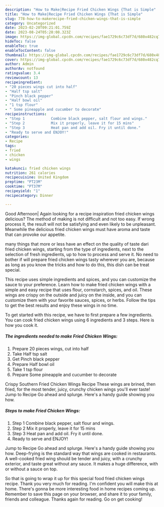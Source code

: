 ```yaml
---
description: "How to Make|Recipe Fried Chicken Wings {That is Simple"
title: "How to Make|Recipe Fried Chicken Wings {That is Simple"
slug: 778-how-to-makerecipe-fried-chicken-wings-that-is-simple
category: Uncategorized
date: 2023-02-20T09:21:01.759Z
date: 2023-08-24T05:28:08.323Z
image: https://img-global.cpcdn.com/recipes/fae1729c6c73df7d/680x482cq70/fried-chicken-wings-recipe-main-photo.jpg
hideToc: false
enableToc: true
enableTocContent: false
thumbnail: https://img-global.cpcdn.com/recipes/fae1729c6c73df7d/680x482cq70/fried-chicken-wings-recipe-main-photo.jpg
cover: https://img-global.cpcdn.com/recipes/fae1729c6c73df7d/680x482cq70/fried-chicken-wings-recipe-main-photo.jpg
author: Admin
authorAv: notfound
ratingvalue: 3.4
reviewcount: 13
recipeingredient:
- "20 pieces wings cut into half"
- "Half tsp salt"
- "Pinch black pepper"
- "Half bowl oil"
- "1 tsp flour"
- " Some pineapple and cucumber to decorate"
recipeinstructions:
- "Step 1            Combine black pepper, salt flour and wings."
- "Step 2            Mix it properly, leave it for 15 mins"
- "Step 3            Heat pan and add oil. Fry it until done."
- "Ready to serve and ENJOY!"
categories:
- Recipe
tags:
- fried
- chicken
- wings

katakunci: fried chicken wings 
nutrition: 261 calories
recipecuisine: United Kingdom
preptime: "PT23M"
cooktime: "PT37M"
recipeyield: "1"
recipecategory: Dinner

---
```



Good Afternoon| Again looking for a recipe inspiration fried chicken wings delicious? The method of making is not difficult and not too easy. If wrong process it, the result will not be satisfying and even likely to be unpleasant. Meanwhile the delicious fried chicken wings must have aroma and taste that can provoke our appetite.






many things that more or less have an effect on the quality of taste dari fried chicken wings, starting from the type of ingredients, next to the selection of fresh ingredients, up to how to process and serve it. No need to bother if will prepare fried chicken wings tasty wherever you are, because as long as you know the tricks and how to do this, this dish can be treat  special.


This recipe uses simple ingredients and spices, and you can customize the sauce to your preference. Learn how to make fried chicken wings with a simple and easy recipe that uses flour, cornstarch, spices, and oil. These wings are crispy on the outside and juicy on the inside, and you can customize them with your favorite sauces, spices, or herbs. Follow the tips to get the best results and enjoy these wings in no time.


To get started with this recipe, we have to first prepare a few ingredients. You can cook fried chicken wings using 6 ingredients and 3 steps. Here is how you cook it.

<!--inarticleads1-->

##### The ingredients needed to make Fried Chicken Wings:

1. Prepare 20 pieces wings, cut into half
1. Take Half tsp salt
1. Get Pinch black pepper
1. Prepare Half bowl oil
1. Take 1 tsp flour
1. Prepare  Some pineapple and cucumber to decorate


Crispy Southern Fried Chicken Wings Recipe These wings are brined, then fried, for the most tender, juicy, crunchy chicken wings you&#39;ll ever taste! Jump to Recipe Go ahead and splurge. Here&#39;s a handy guide showing you how. 

<!--inarticleads2-->

##### Steps to make Fried Chicken Wings:

1. Step 1            Combine black pepper, salt flour and wings.
1. Step 2            Mix it properly, leave it for 15 mins
1. Step 3            Heat pan and add oil. Fry it until done.
1. Ready to serve and ENJOY!

Jump to Recipe Go ahead and splurge. Here&#39;s a handy guide showing you how. Deep-frying is the standard way that wings are cooked in restaurants. A well-cooked fried wing should be tender and juicy, with a crunchy exterior, and taste great without any sauce. It makes a huge difference, with or without a sauce on top. 

So that is going to wrap it up for this special food fried chicken wings recipe. Thank you very much for reading. I'm confident you will make this at home. There's gonna be more interesting food in home recipes coming up. Remember to save this page on your browser, and share it to your family, friends and colleague. Thanks again for reading. Go on get cooking!
